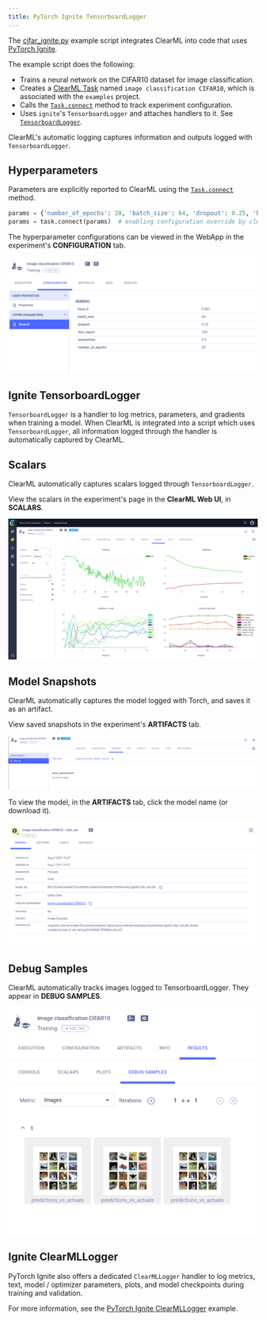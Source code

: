 ```yaml
---
title: PyTorch Ignite TensorboardLogger
---
```


The [cifar_ignite.py](https://github.com/allegroai/clearml/blob/master/examples/frameworks/ignite/cifar_ignite.py) example 
script integrates ClearML into code that uses [PyTorch Ignite](https://github.com/pytorch/ignite). 

The example script does the following:
* Trains a  neural network on the CIFAR10 dataset for image classification.
* Creates a [ClearML Task](../../../fundamentals/task.md) named `image classification CIFAR10`, which is associated with 
  the `examples` project.
* Calls the [`Task.connect`](../../../references/sdk/task.md#connect) method to track experiment configuration.
* Uses `ignite`'s `TensorboardLogger` and attaches handlers to it. See [`TensorboardLogger`](https://github.com/pytorch/ignite/blob/master/ignite/contrib/handlers/tensorboard_logger.py). 

ClearML's automatic logging captures information and outputs logged with `TensorboardLogger`.

## Hyperparameters

Parameters are explicitly reported to ClearML using the [`Task.connect`](../../../references/sdk/task.md#connect) method.  

```python
params = {'number_of_epochs': 20, 'batch_size': 64, 'dropout': 0.25, 'base_lr': 0.001, 'momentum': 0.9, 'loss_report': 100}
params = task.connect(params)  # enabling configuration override by clearml
```
The hyperparameter configurations can be viewed in the WebApp in the experiment's **CONFIGURATION** tab. 

![image](../../../img/examples_integration_pytorch_ignite_config.png)

## Ignite TensorboardLogger

`TensorboardLogger` is a handler to log metrics, parameters, and gradients when training a model. When ClearML is integrated
into a script which uses `TensorboardLogger`, all information logged through the handler is automatically captured by ClearML. 
   
## Scalars 

ClearML automatically captures scalars logged through `TensorboardLogger`. 

View the scalars in the experiment's page in the **ClearML Web UI**, in **SCALARS**.

![image](../../../img/examples_cifar_scalars.png)


## Model Snapshots

ClearML automatically captures the model logged with Torch, and saves it as an artifact. 

View saved snapshots in the experiment's **ARTIFACTS** tab.

![image](../../../img/examples_cifar_artifacts.png)

To view the model, in the **ARTIFACTS** tab, click the model name (or download it).

![image](../../../img/examples_cifar_model.png)


## Debug Samples

ClearML automatically tracks images logged to TensorboardLogger. They appear in **DEBUG SAMPLES**.

![image](../../../img/examples_integration_pytorch_ignite_debug.png)


## Ignite ClearMLLogger

PyTorch Ignite also offers a dedicated `ClearMLLogger` handler to log metrics, text, model / optimizer parameters, plots, and model 
checkpoints during training and validation.

For more information, see the [PyTorch Ignite ClearMLLogger](pytorch_ignite_mnist.md)
example.


